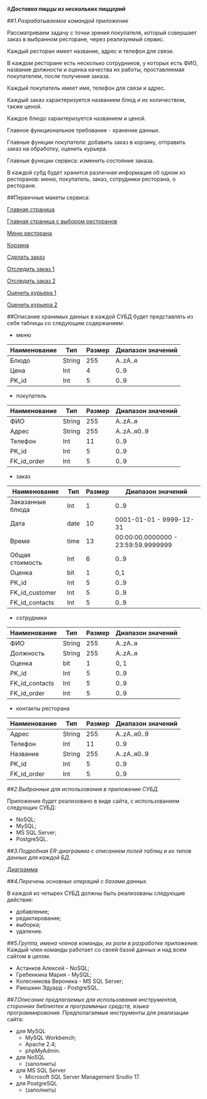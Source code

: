 #_**Доставка пиццы из нескольких пиццерий**_

##_1.Разрабатываемое командой приложение_

Рассматриваем задачу с точки зрения покупателя, который совершает заказ в выбранном ресторане, через реализуемый сервис.

Каждый ресторан имеет название, адрес и телефон для связи.

В каждом ресторане есть несколько сотрудников, у которых есть ФИО, название должности и оценка качества их работы, проставляемая покупателем, после получения заказа.

Каждый покупатель имеет имя, телефон для связи и адрес.

Каждый заказ характеризуется названием блюд и их количеством, также ценой.

Каждое блюдо характеризуется названием и ценой.

Главное функциональное требование - хранение данных.

Главные функции покупателя: добавить заказ в корзину, отправить заказ на обработку, оценить курьера.

Главные функции сервиса: изменить состояние заказа.

В каждой субд будет хранится различная информация об одном из ресторанов: меню, покупатель, заказ, сотрудники ресторана, о ресторане.

##Первичные макеты сервиса:

[Главная страница](https://2.bp.blogspot.com/-63ERjqZclJk/XI5MOPqCOlI/AAAAAAAABvs/RIP7R2J2hTcvKWMok9XAt_AaOGbcC3-nACLcBGAs/s400/%25D0%25B3%25D0%25BB%25D0%25B0%25D0%25B2%25D0%25BD%25D0%25B0%25D1%258F%2B%25D1%2581%25D1%2582%25D1%2580%25D0%25B0%25D0%25BD%25D0%25B8%25D1%2586%25D0%25B0.jpg)

[Главная страница с выбором ресторанов](https://2.bp.blogspot.com/-fz9beI2GsVw/XI5MOJYT9iI/AAAAAAAABv0/nXckJBnhSScifAsNtsYscDC7JvAotXCjACLcBGAs/s400/%25D0%25B3%25D0%25BB%25D0%25B0%25D0%25B2%25D0%25BD%25D0%25B0%25D1%258F%2B%25D1%2581%25D1%2582%25D1%2580%25D0%25B0%25D0%25BD%25D0%25B8%25D1%2586%25D0%25B0%2B%25D1%2581%2B%25D0%25B2%25D1%258B%25D0%25B1%25D0%25BE%25D1%2580%25D0%25BE%25D0%25BC.jpg)

[Меню ресторана](https://1.bp.blogspot.com/-nV1903SE-MQ/XI5MPcr7jJI/AAAAAAAABwA/TEZmIuGeft8GYOv5bKetn3ZEXh2ipiFIwCLcBGAs/s400/%25D0%25BC%25D0%25B5%25D0%25BD%25D1%258E%2B%25D1%2580%25D0%25B5%25D1%2581%25D1%2582%25D0%25B8%25D0%25BA%25D0%25B0.jpg)

[Корзина](https://2.bp.blogspot.com/-OiKUs2Nvdw8/XI5MPFBXOXI/AAAAAAAABv8/PlsLqwajpV0mKUS1aLQDpOnKZoTUSTEMQCLcBGAs/s400/%25D0%25BA%25D0%25BE%25D1%2580%25D0%25B7%25D0%25B8%25D0%25BD%25D0%25B0.jpg)

[Сделать заказ](https://2.bp.blogspot.com/-xthfoJzfFV8/XI5MOAdPgBI/AAAAAAAABvw/0EZEXrjkIIs7KdQyc_fMkwKE61Az6jglQCLcBGAs/s400/%25D0%25B7%25D0%25B0%25D0%25BA%25D0%25B0%25D0%25B7%25D0%25B0%25D1%2582%25D1%258C.jpg)

[Отследить заказ 1](https://4.bp.blogspot.com/-HyBKq6MHkp8/XI5MQMJwwwI/AAAAAAAABwI/Ly0vbMDDYaEYwmz_Em8N_K02nnS_U5BtACLcBGAs/s400/%25D0%25BE%25D1%2582%25D1%2581%25D0%25BB%25D0%25B5%25D0%25B4%25D0%25B8%25D1%2582%25D1%258C.jpg)

[Отследить заказ 2](https://3.bp.blogspot.com/-hhi9NksiNT8/XI5MPLiC7II/AAAAAAAABv4/R1PLQpo6BQE9sllyFYv1K-5-C5xi1EPJwCLcBGAs/s400/%25D0%25B8%25D0%25BD%25D1%2584%25D0%25B0%2B%25D0%25BF%25D1%2580%25D0%25BE%2B%25D0%25B7%25D0%25B0%25D0%25BA%25D0%25B0%25D0%25B7.jpg)

[Оценить курьера 1](https://1.bp.blogspot.com/-RvnzyhudsqQ/XI5MQQubSxI/AAAAAAAABwM/LdZZeOg9XHwrZXPRp6nE_UInA5uS49VBwCLcBGAs/s400/%25D0%25BE%25D1%2586%25D0%25B5%25D0%25BD%25D0%25B8%25D1%2582%25D1%258C%2B%25D0%25BA%25D1%2583%25D1%2580%25D1%258C%25D0%25B5%25D1%2580%25D0%25B0.jpg)

[Оценить курьера 2](https://2.bp.blogspot.com/-oxfvfOWoGc4/XI5MP-9PN5I/AAAAAAAABwE/ABYBhQEHx5QpJ20BFD73poadHAfaf521gCLcBGAs/s400/%25D0%25BE%25D1%2582%25D0%25B7%25D1%258B%25D0%25B2.jpg)

##Описание хранимых данных в каждой СУБД будет представлять из себя таблицы со следующим содержанием:

- меню

| Наименование  | Тип           | Размер        | Диапазон значений |
| ------------- | ------------- | ------------- | ----------------- |
| Блюдо         | String        | 255           | A..zА..я          |
| Цена          | Int           | 4             | 0..9              |
| PK_id         | Int           | 5             | 0..9              |

- покупатель

| Наименование  | Тип           | Размер        | Диапазон значений |
| ------------- | ------------- | ------------- | ----------------- |
| ФИО           | String        | 255           | A..zА..я          |
| Адрес         | String        | 255           | A..zA..я0..9      |
| Телефон       | Int           | 11            | 0..9              |
| PK_id         | Int           | 5             | 0..9              |
| FK_id_order   | Int           | 5             | 0..9              |

- заказ

| Наименование     | Тип           | Размер        | Диапазон значений                   |
| -------------    | ------------- | ------------- | ------------------------------------|
| Заказанные блюда | Int           | 1             | 0..9                                |
| Дата             | date          | 10            | 0001-01-01 - 9999-12-31             |
| Время            | time          | 13            | 00:00:00.0000000 - 23:59:59.9999999 |
| Общая стоимость  | Int           | 6             | 0..9                                |
| Оценка           | bit           | 1             | 0,1                                 |
| PK_id            | Int           | 5             | 0..9                                |
| FK_id_customer   | Int           | 5             | 0..9                                |
| FK_id_contacts   | Int           | 5             | 0..9                                |

- сотрудники

| Наименование   | Тип           | Размер        | Диапазон значений |
| -------------- | ------------- | ------------- | ----------------- |
| ФИО            | String        | 255           | A..zА..я          |
| Должность      | String        | 255           | A..zА..я          |
| Оценка         | bit           | 1             | 0, 1              |
| PK_id          | Int           | 5             | 0..9              |
| FK_id_contacts | Int           | 5             | 0..9              |
| FK_id_order    | Int           | 5             | 0..9              |

- контакты ресторана

| Наименование   | Тип           | Размер        | Диапазон значений |
| -------------- | ------------- | ------------- | ----------------- |
| Адрес          | String        | 255           | A..zA..я0..9      |
| Телефон        | Int           | 11            | 0..9              |
| Название       | String        | 255           | A..zA..я0..9      |
| PK_id          | Int           | 5             | 0..9              |
| FK_id_order    | Int           | 5             | 0..9              |

##_2.Выбранные для использования в приложении СУБД._

Приложение будет реализовано в виде сайта, с использованием следующих СУБД: 
- NoSQL;
- MySQL; 
- MS SQL Server; 
- PostgreSQL.

##_3.Подробная ER-диаграмма с описанием полей таблиц и их типов данных для каждой БД._

[Диаграмма](https://1.bp.blogspot.com/-EDLur8K8KJ8/XI5V5LIRZjI/AAAAAAAABwo/fjuJDKMwduw0U3vDNKUAm6sH8WEAKzrtgCLcBGAs/s640/%25D0%25B4%25D0%25B8%25D0%25B0%25D0%25B3%25D1%2580%25D0%25BC%25D0%25BC%25D0%25B0.jpg)

##_4.Перечень основных операций с базами данных._

В каждой из четырех СУБД должны быть реализованы следующие действия:
- добавление;
- редактирование; 
- выборка; 
- удаление.

##_5.Группа, имена членов команды, их роли в разработке приложения._
Каждый член команды работает со своей базой данных и над всем сайтом в целом.

- Астанков Алексей - NoSQL;
- Гребенкина Мария - MySQL;
- Колесникова Вероника - MS SQL Server;
- Раюшкин Эдуард - PostgreSQL.

##_7.Описание предлагаемых для использования инструментов, сторонних библиотек и программных средств, языка программирования._
Предполагаемые инструменты для реализации сайта:

- для MySQL
    - MySQL Workbench;
    - Apache 2.4;
    - phpMyAdmin.
- для NoSQL 
    - (заполнить)
- для MS SQL Server
    - Microsoft SQL Server Management Srudio 17.
- для PostgreSQL
    - (заполнить)
      

